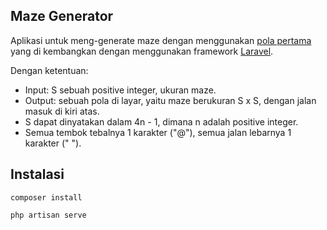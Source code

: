 ## Maze Generator

Aplikasi untuk meng-generate maze dengan menggunakan [pola pertama](https://www.evernote.com/shard/s239/client/snv?noteGuid=0c1c5afa-e8d2-4f9f-aa52-7f820e1951a9&noteKey=830fa114e6e46cd767825b78803237a0&sn=https%3A%2F%2Fwww.evernote.com%2Fshard%2Fs239%2Fsh%2F0c1c5afa-e8d2-4f9f-aa52-7f820e1951a9%2F830fa114e6e46cd767825b78803237a0&title=Tes%2BBackend%2B1) yang di kembangkan dengan menggunakan framework [Laravel](https://laravel.com/docs/).

Dengan ketentuan:
- Input: S sebuah positive integer, ukuran maze.
- Output: sebuah pola di layar, yaitu maze berukuran S x S, dengan jalan masuk di kiri atas.
- S dapat dinyatakan dalam 4n - 1, dimana n adalah positive integer.
- Semua tembok tebalnya 1 karakter ("@"), semua jalan lebarnya 1 karakter (" ").

## Instalasi

```
composer install
```

```
php artisan serve
```
